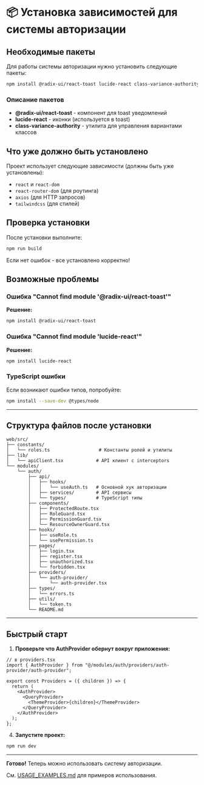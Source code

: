 # 📦 Установка зависимостей для системы авторизации

## Необходимые пакеты

Для работы системы авторизации нужно установить следующие пакеты:

```bash
npm install @radix-ui/react-toast lucide-react class-variance-authority
```

### Описание пакетов

- **@radix-ui/react-toast** - компонент для toast уведомлений
- **lucide-react** - иконки (используется в toast)
- **class-variance-authority** - утилита для управления вариантами классов

## Что уже должно быть установлено

Проект использует следующие зависимости (должны быть уже установлены):

- `react` и `react-dom`
- `react-router-dom` (для роутинга)
- `axios` (для HTTP запросов)
- `tailwindcss` (для стилей)

## Проверка установки

После установки выполните:

```bash
npm run build
```

Если нет ошибок - все установлено корректно!

## Возможные проблемы

### Ошибка "Cannot find module '@radix-ui/react-toast'"

**Решение:**

```bash
npm install @radix-ui/react-toast
```

### Ошибка "Cannot find module 'lucide-react'"

**Решение:**

```bash
npm install lucide-react
```

### TypeScript ошибки

Если возникают ошибки типов, попробуйте:

```bash
npm install --save-dev @types/node
```

---

## Структура файлов после установки

```
web/src/
├── constants/
│   └── roles.ts                  # Константы ролей и утилиты
├── lib/
│   └── apiClient.tsx            # API клиент с interceptors
└── modules/
    └── auth/
        ├── api/
        │   ├── hooks/
        │   │   └── useAuth.ts   # Основной хук авторизации
        │   ├── services/        # API сервисы
        │   └── types/           # TypeScript типы
        ├── components/
        │   ├── ProtectedRoute.tsx
        │   ├── RoleGuard.tsx
        │   ├── PermissionGuard.tsx
        │   └── ResourceOwnerGuard.tsx
        ├── hooks/
        │   ├── useRole.ts
        │   └── usePermission.ts
        ├── pages/
        │   ├── login.tsx
        │   ├── register.tsx
        │   ├── unauthorized.tsx
        │   └── forbidden.tsx
        ├── providers/
        │   └── auth-provider/
        │       └── auth-provider.tsx
        ├── types/
        │   └── errors.ts
        ├── utils/
        │   └── token.ts
        └── README.md
```

---

## Быстрый старт

1. **Проверьте что AuthProvider обернут вокруг приложения:**

```tsx
// в providers.tsx
import { AuthProvider } from "@/modules/auth/providers/auth-provider/auth-provider";

export const Providers = ({ children }) => {
  return (
    <AuthProvider>
      <QueryProvider>
        <ThemeProvider>{children}</ThemeProvider>
      </QueryProvider>
    </AuthProvider>
  );
};
```

4. **Запустите проект:**

```bash
npm run dev
```

---

**Готово!** Теперь можно использовать систему авторизации.

См. [USAGE_EXAMPLES.md](./USAGE_EXAMPLES.md) для примеров использования.
